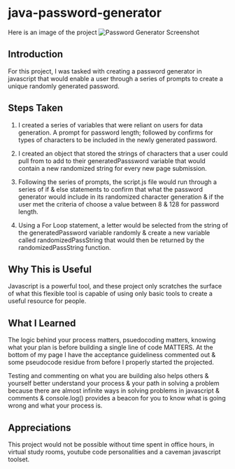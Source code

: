 # java-password-generator

Here is an image of the project
![Password Generator Screenshot](homework\java-password-generator\passImage.png)
## Introduction

For this project, I was tasked with creating a password generator in javascript that would enable a user through a series of prompts to create a unique randomly generated password.


## Steps Taken

1. I created a series of variables that were reliant on users for data generation. A prompt for password length; followed by confirms for types of characters to be included in the newly generated password.

2. I created an object that stored the strings of characters that a user could pull from to add to their generatedPasssword variable that would contain a new randomized string for every new page submission.

3. Following the series of prompts, the script.js file would run through a series of if & else statements to confirm that what the password generator would include in its randomized character generation & if the user met the criteria of choose a value between 8 & 128 for password length.

4. Using a For Loop statement, a letter would be selected from the string of the generatedPassword variable randomly & create a new variable called randomizedPassString that would then be returned by the randomizedPassString function. 

## Why This is Useful

Javascript is a powerful tool, and these project only scratches the surface of what this flexible tool is capable of using only basic tools to create a useful resource for people. 

## What I Learned

The logic behind your process matters, psuedocoding matters, knowing what your plan is before building a single line of code MATTERS. At the bottom of my page I have the acceptance guideliness commented out & some pseudocode residue from before I properly started the projected. 

Testing and commenting on what you are building also helps others & yourself better understand your process & your path in solving a problem because there are almost infinite ways in solving problems in javascript & comments & console.log() provides a beacon for you to know what is going wrong and what your process is.


## Appreciations

This project would not be possible without time spent in office hours, in virtual study rooms, youtube code personalities and a caveman javascript toolset. 